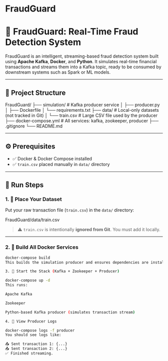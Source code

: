 # FraudGuard

# 🚨 FraudGuard: Real-Time Fraud Detection System

FraudGuard is an intelligent, streaming-based fraud detection system built using **Apache Kafka**, **Docker**, and **Python**. It simulates real-time financial transactions and streams them into a Kafka topic, ready to be consumed by downstream systems such as Spark or ML models.

---

## 🧱 Project Structure

FraudGuard/
├── simulation/ # Kafka producer service
│ ├── producer.py
│ ├── Dockerfile
│ └── requirements.txt
├── data/ # Local-only datasets (not tracked in Git)
│ └── train.csv # Large CSV file used by the producer
├── docker-compose.yml # All services: kafka, zookeeper, producer
├── .gitignore
└── README.md


---

## ⚙️ Prerequisites

- ✅ Docker & Docker Compose installed
- ✅ `train.csv` placed manually in `data/` directory

---

## 🚀 Run Steps

### 1. 📁 Place Your Dataset

Put your raw transaction file (`train.csv`) in the `data/` directory:

FraudGuard/data/train.csv


> ⚠️ `train.csv` is intentionally **ignored from Git**. You must add it locally.

---

### 2. 🐳 Build All Docker Services

```bash
docker-compose build
This builds the simulation producer and ensures dependencies are installed.

3. 🔄 Start the Stack (Kafka + Zookeeper + Producer)

docker-compose up -d
This runs:

Apache Kafka

Zookeeper

Python-based Kafka producer (simulates transaction stream)

4. 🧪 View Producer Logs

docker-compose logs -f producer
You should see logs like:

📤 Sent transaction 1: {...}
📤 Sent transaction 2: {...}
✅ Finished streaming.
